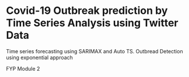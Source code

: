 # Covid-19 Outbreak prediction by Time Series Analysis using Twitter Data
Time series forecasting using SARIMAX and Auto TS. Outbread Detection using exponential approach

FYP Module 2
